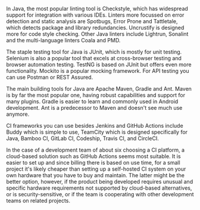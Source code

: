 In Java, the most popular linting tool is Checkstyle, which has widespread support for integration with various IDEs. Linters more focussed on error detection and static analysis are Spotbugs, Error Prone and Tattletale, which detects package and library redundancies. Uncrustify is designed more for code style checking. Other Java linters include Lightrun, Sonalint and the multi-language linters Coala and PMD.

The staple testing tool for Java is JUnit, which is mostly for unit testing. Selenium is also a popular tool that excels at cross-browser testing and browser automation testing. TestNG is based on JUnit but offers even more functionality. Mockito is a popular mocking framework. For API testing you can use Postman or REST Assured.

The main building tools for Java are Apache Maven, Gradle and Ant. Maven is by far the most popular one, having robust capabilities and support for many plugins. Gradle is easier to learn and commonly used in Android development. Ant is a predecessor to Maven and doesn't see much use anymore.

CI frameworks you can use besides Jenkins and GitHub Actions include Buddy which is simple to use, TeamCity which is designed specifically for Java, Bamboo CI, GitLab CI, Codeship, Travis CI, and CircleCI.

In the case of a development team of about six choosing a CI platform, a cloud-based solution such as GitHub Actions seems most suitable. It is easier to set up and since billing there is based on use time, for a small project it's likely cheaper than setting up a self-hosted CI system on your own hardware that you have to buy and maintain. The latter might be the better option, however, if the product being developed requires unusual and specific hardware requirements not supported by cloud-based alternatives, or is security-sensitive, or if the team is cooperating with other development teams on related projects.